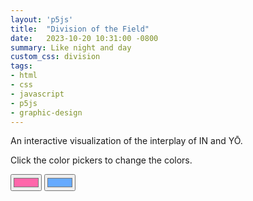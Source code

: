 ```yaml
---
layout: 'p5js'
title:  "Division of the Field"
date:   2023-10-20 10:31:00 -0800
summary: Like night and day
custom_css: division
tags:
- html
- css
- javascript
- p5js
- graphic-design
---
```


An interactive visualization of the interplay of IN and YŌ.

Click the color pickers to change the colors.

<div id="canvas-container">
  <div id="canvas-container-controls" class='justify-center items-center'>
    <input type="color" id="colorPicker2" value="#FF66AA">
    <input type="color" id="colorPicker1" value="#66AAFF">
  </div>

</div>


<script src='division.js'></script>